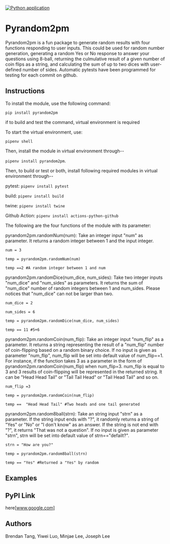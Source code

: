 [![Python application](https://github.com/software-students-spring2024/3-python-package-exercise-se-2pm3/actions/workflows/python-app.yml/badge.svg)](https://github.com/software-students-spring2024/3-python-package-exercise-se-2pm3/actions/workflows/python-app.yml)
# Pyrandom2pm

Pyrandom2pm is a fun package to generate random results with four functions responding to user inputs. This could be used for random number generation, generating a random Yes or No response to answer your questions using 8-ball, returning the culmulative result of a given number of coin flips as a string, and calculating the sum of up to two dices with user-defined number of sides. Automatic pytests have been programmed for testing for each commit on github.

## Instructions
To install the module, use the following command:


`pip install pyrandom2pm`

if to build and test the command, virtual environment is required

To start the virtual environment, use:

`pipenv shell`

Then, install the module in virtual environment through--

`pipenv install pyrandom2pm`.

Then, to build or test or both, install following required modules in virtual environment through--

pytest: `pipenv install pytest`

build: `pipenv install build`

twine: `pipenv install twine`

Github Action: `pipenv install actions-python-github`


The following are the four functions of the module with its parameter:

pyrandom2pm.randomNum(num): Take an integer input "num" as parameter. It returns a random integer between 1 and the input integer.

`num = 3`

`temp = pyrandom2pm.randomNum(num)`

`temp ==2 #A random integer between 1 and num`

pyrandom2pm.randomDice(num_dice, num_sides): Take two integer inputs "num_dice" and "num_sides" as parameters. It returns the sum of "num_dice" number of random integers between 1 and num_sides. Please notices that "num_dice" can not be larger than two.

`num_dice = 2`

`num_sides = 6`

`temp = pyrandom2pm.randomDice(num_dice, num_sides)`

`temp == 11 #5+6`

pyrandom2pm.randomCoin(num_flip): Take an integer input "num_flip" as a parameter. It returns a string representing the result of a "num_flip" number of coin-flipping based on a random binary choice. If no input is given as parameter "num_flip", num_flip will be set into default value of num_flip==1.
For instance, if the function takes 3 as a parameter in the form of pyrandom2pm.randomCoin(num_flip) when num_flip=3. num_flip is equal to 3 and 3 results of coin-flipping will be represented in the returned string. It can be "Head Head Tail" or "Tail Tail Head" or "Tail Head Tail" and so on.

`num_flip =3`

`temp = pyrandom2pm.randomCoin(num_flip)`

`temp ==  "Head Head Tail" #Two heads and one tail generated`

pyrandom2pm.random8ball(strn): Take an string input "strn" as a parameter. If the string input ends with "?", it randomly returns a string of "Yes" or "No" or "I don't know" as an answer. If the string is not end with "?", it returns "That was not a question". If no input is given as parameter "strn", strn will be set into default value of strn=="defailt?".

`strn = "How are you?"`

`temp = pyrandom2pm.random8ball(strn)`

`temp == "Yes" #Returned a "Yes" by random`

 

## Examples

## PyPI Link
here[www.google.com]

## Authors
Brendan Tang, Yiwei Luo, Minjae Lee, Joseph Lee
